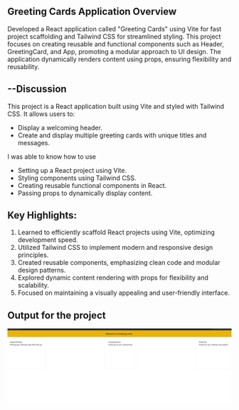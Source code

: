 ## Greeting Cards Application Overview

Developed a React application called "Greeting Cards" using Vite for fast project scaffolding and Tailwind CSS for streamlined styling. This project focuses on creating reusable and functional components such as Header, GreetingCard, and App, promoting a modular approach to UI design. The application dynamically renders content using props, ensuring flexibility and reusability.

## --Discussion
This project is a  React application built using Vite and styled with Tailwind CSS. It allows users to:  
- Display a welcoming header.  
- Create and display multiple greeting cards with unique titles and messages.  

I was able to know how to use 

- Setting up a React project using Vite.  
- Styling components using Tailwind CSS.  
- Creating reusable functional components in React.  
- Passing props to dynamically display content.

## Key Highlights:
1. Learned to efficiently scaffold React projects using Vite, optimizing development speed.
2. Utilized Tailwind CSS to implement modern and responsive design principles.
3. Created reusable components, emphasizing clean code and modular design patterns.
4. Explored dynamic content rendering with props for flexibility and scalability.
5. Focused on maintaining a visually appealing and user-friendly interface.

## Output for the project
![Screenshot of Greeting Cards Application](./src/assets/screenshot.png)